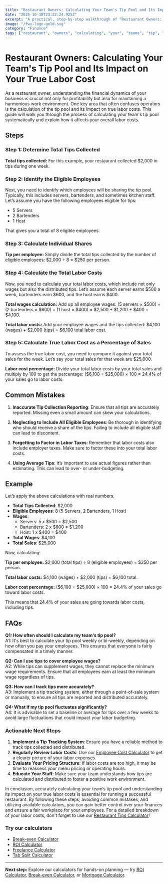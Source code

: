 ```yaml
---
title: "Restaurant Owners: Calculating Your Team's Tip Pool and Its Impact on Your True Labor Cost — Complete Guide"
date: "2025-10-18T23:32:24.925Z"
excerpt: "A practical, step-by-step walkthrough of “Restaurant Owners: Calculating Your Team's Tip Pool and Its Impact on Your True Labor Cost”."
image: "/fwv-logo-gold.svg"
category: "Finance"
tags: ["restaurant", "owners", "calculating", "your", "teams", "tip", "pool", "and"]
---
```


# Restaurant Owners: Calculating Your Team's Tip Pool and Its Impact on Your True Labor Cost

As a restaurant owner, understanding the financial dynamics of your business is crucial not only for profitability but also for maintaining a harmonious work environment. One key area that often confuses operators is the calculation of the tip pool and its impact on true labor costs. This guide will walk you through the process of calculating your team's tip pool systematically and explain how it affects your overall labor costs. 

## Steps

### Step 1: Determine Total Tips Collected

**Total tips collected:** For this example, your restaurant collected $2,000 in tips during one week.

### Step 2: Identify the Eligible Employees

Next, you need to identify which employees will be sharing the tip pool. Typically, this includes servers, bartenders, and sometimes kitchen staff. Let’s assume you have the following employees eligible for tips:

- 5 Servers
- 2 Bartenders
- 1 Host

That gives you a total of 8 eligible employees.

### Step 3: Calculate Individual Shares

**Tip per employee:** Simply divide the total tips collected by the number of eligible employees: $2,000 ÷ 8 = $250 per person.

### Step 4: Calculate the Total Labor Costs

Now, you need to calculate your total labor costs, which include not only wages but also the distributed tips. Let’s assume each server earns $500 a week, bartenders earn $600, and the host earns $400. 

**Total wages calculation:** Add up all employee wages: (5 servers × $500) + (2 bartenders × $600) + (1 host × $400) = $2,500 + $1,200 + $400 = $4,100.

**Total labor costs:** Add your employee wages and the tips collected: $4,100 (wages) + $2,000 (tips) = $6,100 total labor cost.

### Step 5: Calculate True Labor Cost as a Percentage of Sales

To assess the true labor cost, you need to compare it against your total sales for the week. Let’s say your total sales for that week are $25,000.

**Labor cost percentage:** Divide your total labor costs by your total sales and multiply by 100 to get the percentage: ($6,100 ÷ $25,000) × 100 = 24.4% of your sales go to labor costs.

## Common Mistakes

1. **Inaccurate Tip Collection Reporting**: Ensure that all tips are accurately reported. Missing even a small amount can skew your calculations.

2. **Neglecting to Include All Eligible Employees**: Be thorough in identifying who should receive a share of the tips. Failing to include all eligible staff can lead to discontent.

3. **Forgetting to Factor in Labor Taxes**: Remember that labor costs also include employer taxes. Make sure to factor these into your total labor costs.

4. **Using Average Tips**: It’s important to use actual figures rather than estimating. This can lead to over- or under-budgeting.

## Example

Let’s apply the above calculations with real numbers.

- **Total Tips Collected**: $2,000
- **Eligible Employees**: 8 (5 Servers, 2 Bartenders, 1 Host)
- **Wages**: 
  - Servers: 5 x $500 = $2,500
  - Bartenders: 2 x $600 = $1,200
  - Host: 1 x $400 = $400
- **Total Wages**: $4,100
- **Total Sales**: $25,000

Now, calculating:

**Tip per employee:** $2,000 (total tips) ÷ 8 (eligible employees) = $250 per person.

**Total labor costs:** $4,100 (wages) + $2,000 (tips) = $6,100 total.

**Labor cost percentage:** ($6,100 ÷ $25,000) × 100 = 24.4% of your sales go toward labor costs.

This means that 24.4% of your sales are going towards labor costs, including tips. 

## FAQs

**Q1: How often should I calculate my team's tip pool?**  
A1: It's best to calculate your tip pool weekly or bi-weekly, depending on how often you pay your employees. This ensures that everyone is fairly compensated in a timely manner.

**Q2: Can I use tips to cover employee wages?**  
A2: While tips can supplement wages, they cannot replace the minimum wage requirements. Ensure that all employees earn at least the minimum wage regardless of tips.

**Q3: How can I track tips more accurately?**  
A3: Implement a tip tracking system, either through a point-of-sale system or manually, to ensure all tips are reported and distributed accurately.

**Q4: What if my tip pool fluctuates significantly?**  
A4: It is advisable to set a baseline or average for tips over a few weeks to avoid large fluctuations that could impact your labor budgeting.

### Actionable Next Steps

1. **Implement a Tip Tracking System**: Ensure you have a reliable method to track tips collected and distributed.
2. **Regularly Review Labor Costs**: Use our [Employee Cost Calculator](/calculators) to get a clearer picture of your labor expenses.
3. **Evaluate Your Pricing Structure**: If labor costs are too high, it may be time to reassess your menu pricing or operating hours.
4. **Educate Your Staff**: Make sure your team understands how tips are calculated and distributed to foster a positive work environment.

In conclusion, accurately calculating your team’s tip pool and understanding its impact on your true labor costs is essential for running a successful restaurant. By following these steps, avoiding common mistakes, and utilizing available calculators, you can gain better control over your finances and ensure a fair workplace for your employees. For a detailed breakdown of your labor costs, don't forget to use our [Restaurant Tips Calculator](/calculators)!



### Try our calculators
- [Break-even Calculator](/calculators)
- [ROI Calculator](/calculators)
- [Freelance Calculator](/calculators)
- [Tab Split Calculator](/calculators)


---
**Next step:** Explore our calculators for hands-on planning — try [ROI Calculator](/calculators), [Break-even Calculator](/calculators), or [Mortgage Calculator](/calculators).


<script type="application/ld+json">
{
  "@context": "https://schema.org",
  "@type": "Article",
  "headline": "Restaurant Owners: Calculating Your Team's Tip Pool and Its Impact on Your True Labor Cost — Complete Guide",
  "description": "A practical, step-by-step walkthrough of “Restaurant Owners: Calculating Your Team's Tip Pool and Its Impact on Your True Labor Cost”.",
  "author": {
    "@type": "Organization",
    "name": "Foster Wealth Ventures"
  },
  "datePublished": "2025-10-18T23:32:12.689Z",
  "image": "/fwv-logo-gold.svg"
}
</script>


<script type="application/ld+json">
{ "@context":"https://schema.org", "@type":"FAQPage", "mainEntity": [] }
</script>
